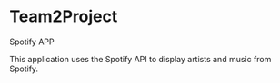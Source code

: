 # Team2Project
Spotify APP

This application uses the Spotify API to display artists and music from Spotify.
